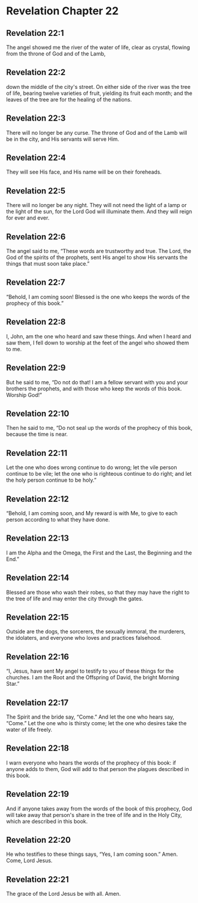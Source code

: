 # Revelation Chapter 22

## Revelation 22:1
The angel showed me the river of the water of life, clear as crystal, flowing from the throne of God and of the Lamb,

## Revelation 22:2
down the middle of the city's street. On either side of the river was the tree of life, bearing twelve varieties of fruit, yielding its fruit each month; and the leaves of the tree are for the healing of the nations.

## Revelation 22:3
There will no longer be any curse. The throne of God and of the Lamb will be in the city, and His servants will serve Him.

## Revelation 22:4
They will see His face, and His name will be on their foreheads.

## Revelation 22:5
There will no longer be any night. They will not need the light of a lamp or the light of the sun, for the Lord God will illuminate them. And they will reign for ever and ever.

## Revelation 22:6
The angel said to me, “These words are trustworthy and true. The Lord, the God of the spirits of the prophets, sent His angel to show His servants the things that must soon take place.”

## Revelation 22:7
“Behold, I am coming soon! Blessed is the one who keeps the words of the prophecy of this book.”

## Revelation 22:8
I, John, am the one who heard and saw these things. And when I heard and saw them, I fell down to worship at the feet of the angel who showed them to me.

## Revelation 22:9
But he said to me, “Do not do that! I am a fellow servant with you and your brothers the prophets, and with those who keep the words of this book. Worship God!”

## Revelation 22:10
Then he said to me, “Do not seal up the words of the prophecy of this book, because the time is near.

## Revelation 22:11
Let the one who does wrong continue to do wrong; let the vile person continue to be vile; let the one who is righteous continue to do right; and let the holy person continue to be holy.”

## Revelation 22:12
“Behold, I am coming soon, and My reward is with Me, to give to each person according to what they have done.

## Revelation 22:13
I am the Alpha and the Omega, the First and the Last, the Beginning and the End.”

## Revelation 22:14
Blessed are those who wash their robes, so that they may have the right to the tree of life and may enter the city through the gates.

## Revelation 22:15
Outside are the dogs, the sorcerers, the sexually immoral, the murderers, the idolaters, and everyone who loves and practices falsehood.

## Revelation 22:16
“I, Jesus, have sent My angel to testify to you of these things for the churches. I am the Root and the Offspring of David, the bright Morning Star.”

## Revelation 22:17
The Spirit and the bride say, “Come.” And let the one who hears say, “Come.” Let the one who is thirsty come; let the one who desires take the water of life freely.

## Revelation 22:18
I warn everyone who hears the words of the prophecy of this book: if anyone adds to them, God will add to that person the plagues described in this book.

## Revelation 22:19
And if anyone takes away from the words of the book of this prophecy, God will take away that person's share in the tree of life and in the Holy City, which are described in this book.

## Revelation 22:20
He who testifies to these things says, “Yes, I am coming soon.” Amen. Come, Lord Jesus.

## Revelation 22:21
The grace of the Lord Jesus be with all. Amen.
